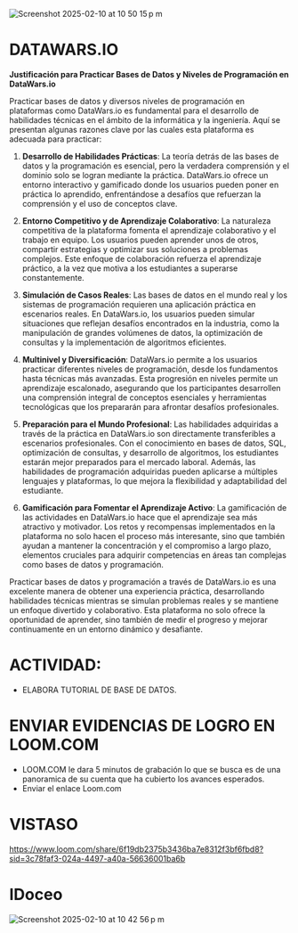 
![Screenshot 2025-02-10 at 10 50 15 p m](https://github.com/user-attachments/assets/60e78032-1eef-462e-af13-010cec8062fd)

# DATAWARS.IO


**Justificación para Practicar Bases de Datos y Niveles de Programación en DataWars.io**

Practicar bases de datos y diversos niveles de programación en plataformas como DataWars.io es fundamental para el desarrollo de habilidades técnicas en el ámbito de la informática y la ingeniería. Aquí se presentan algunas razones clave por las cuales esta plataforma es adecuada para practicar:

1. **Desarrollo de Habilidades Prácticas**:
   La teoría detrás de las bases de datos y la programación es esencial, pero la verdadera comprensión y el dominio solo se logran mediante la práctica. DataWars.io ofrece un entorno interactivo y gamificado donde los usuarios pueden poner en práctica lo aprendido, enfrentándose a desafíos que refuerzan la comprensión y el uso de conceptos clave.

2. **Entorno Competitivo y de Aprendizaje Colaborativo**:
   La naturaleza competitiva de la plataforma fomenta el aprendizaje colaborativo y el trabajo en equipo. Los usuarios pueden aprender unos de otros, compartir estrategias y optimizar sus soluciones a problemas complejos. Este enfoque de colaboración refuerza el aprendizaje práctico, a la vez que motiva a los estudiantes a superarse constantemente.

3. **Simulación de Casos Reales**:
   Las bases de datos en el mundo real y los sistemas de programación requieren una aplicación práctica en escenarios reales. En DataWars.io, los usuarios pueden simular situaciones que reflejan desafíos encontrados en la industria, como la manipulación de grandes volúmenes de datos, la optimización de consultas y la implementación de algoritmos eficientes.

4. **Multinivel y Diversificación**:
   DataWars.io permite a los usuarios practicar diferentes niveles de programación, desde los fundamentos hasta técnicas más avanzadas. Esta progresión en niveles permite un aprendizaje escalonado, asegurando que los participantes desarrollen una comprensión integral de conceptos esenciales y herramientas tecnológicas que los prepararán para afrontar desafíos profesionales.

5. **Preparación para el Mundo Profesional**:
   Las habilidades adquiridas a través de la práctica en DataWars.io son directamente transferibles a escenarios profesionales. Con el conocimiento en bases de datos, SQL, optimización de consultas, y desarrollo de algoritmos, los estudiantes estarán mejor preparados para el mercado laboral. Además, las habilidades de programación adquiridas pueden aplicarse a múltiples lenguajes y plataformas, lo que mejora la flexibilidad y adaptabilidad del estudiante.

6. **Gamificación para Fomentar el Aprendizaje Activo**:
   La gamificación de las actividades en DataWars.io hace que el aprendizaje sea más atractivo y motivador. Los retos y recompensas implementados en la plataforma no solo hacen el proceso más interesante, sino que también ayudan a mantener la concentración y el compromiso a largo plazo, elementos cruciales para adquirir competencias en áreas tan complejas como bases de datos y programación.

Practicar bases de datos y programación a través de DataWars.io es una excelente manera de obtener una experiencia práctica, desarrollando habilidades técnicas mientras se simulan problemas reales y se mantiene un enfoque divertido y colaborativo. Esta plataforma no solo ofrece la oportunidad de aprender, sino también de medir el progreso y mejorar continuamente en un entorno dinámico y desafiante.

# ACTIVIDAD:
- ELABORA TUTORIAL DE BASE DE DATOS.

# ENVIAR EVIDENCIAS DE LOGRO EN LOOM.COM
- LOOM.COM le dara 5 minutos de grabación lo que se busca es de una panoramica de su cuenta que ha cubierto los avances esperados.
- Enviar el enlace Loom.com

# VISTASO
https://www.loom.com/share/6f19db2375b3436ba7e8312f3bf6fbd8?sid=3c78faf3-024a-4497-a40a-56636001ba6b

# IDoceo
![Screenshot 2025-02-10 at 10 42 56 p m](https://github.com/user-attachments/assets/3e50a136-90a6-4864-bc12-69465aaaafcc)

